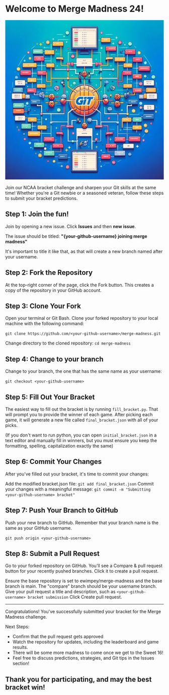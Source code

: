 # Welcome to Merge Madness 24!
![Merge Madness](/helpers/merge-madness.jpg)

Join our NCAA bracket challenge and sharpen your Git skills at the same time! Whether you're a Git newbie or a seasoned veteran, follow these steps to submit your bracket predictions.

## Step 1: Join the fun!
Join by opening a new issue. Click **Issues** and then **new issue**. 

The issue should be titled: **"{your-github-username} joining merge madness"**

It's important to title it like that, as that will create a new branch named after your username.

## Step 2: Fork the Repository
At the top-right corner of the page, click the Fork button. This creates a copy of the repository in your GitHub account.

## Step 3: Clone Your Fork
Open your terminal or Git Bash.
Clone your forked repository to your local machine with the following command:

```git clone https://github.com/<your-github-username>/merge-madness.git```

Change directory to the cloned repository:
```cd merge-madness```

## Step 4: Change to your branch
Change to your branch, the one that has the same name as your username:

```git checkout <your-github-username>```

## Step 5: Fill Out Your Bracket

The easiest way to fill out the bracket is by running `fill_bracket.py`.
That will prompt you to provide the winner of each game. 
After picking each game, it will generate a new file called `final_bracket.json` with all of your picks.

(If you don't want to run python, you can open `initial_bracket.json` in a text editor and manually fill in winners, but you must ensure you keep the formatting, spelling, capitalization exactly the same)

## Step 6: Commit Your Changes
After you've filled out your bracket, it's time to commit your changes:

Add the modified bracket.json file:
```git add final_bracket.json```
Commit your changes with a meaningful message:
```git commit -m "Submitting <your-github-username> bracket"```

## Step 7: Push Your Branch to GitHub
Push your new branch to GitHub. Remember that your branch name is the same as your GitHub username.

```git push origin <your-github-username>```

## Step 8: Submit a Pull Request
Go to your forked repository on GitHub.
You'll see a Compare & pull request button for your recently pushed branches. Click it to create a pull request.

Ensure the base repository is set to ewimpey/merge-madness and the base branch is main. The "compare" branch should be your username branch.
Give your pull request a title and description, such as `<your-github-username> bracket submission`
Click Create pull request.

***
Congratulations! You've successfully submitted your bracket for the Merge Madness challenge.

Next Steps:
* Confirm that the pull request gets approved
* Watch the repository for updates, including the leaderboard and game results.
* There will be some more madness to come once we get to the Sweet 16! 
* Feel free to discuss predictions, strategies, and Git tips in the Issues section!

## Thank you for participating, and may the best bracket win!
